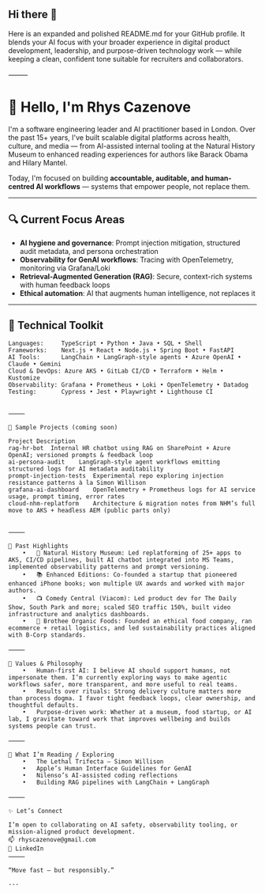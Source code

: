 ## Hi there 👋

<!--
**rhyscazenove/Rhyscazenove** is a ✨ _special_ ✨ repository because its `README.md` (this file) appears on your GitHub profile.

Here are some ideas to get you started:

- 🔭 I’m currently working on ...
- 🌱 I’m currently learning ...
- 👯 I’m looking to collaborate on ...
- 🤔 I’m looking for help with ...
- 💬 Ask me about ...
- 📫 How to reach me: ...
- 😄 Pronouns: ...
- ⚡ Fun fact: ...
-->

Here is an expanded and polished README.md for your GitHub profile. It blends your AI focus with your broader experience in digital product development, leadership, and purpose-driven technology work — while keeping a clean, confident tone suitable for recruiters and collaborators.

⸻


# 👋 Hello, I'm Rhys Cazenove

I'm a software engineering leader and AI practitioner based in London. Over the past 15+ years, I've built scalable digital platforms across health, culture, and media — from AI-assisted internal tooling at the Natural History Museum to enhanced reading experiences for authors like Barack Obama and Hilary Mantel.

Today, I'm focused on building **accountable, auditable, and human-centred AI workflows** — systems that empower people, not replace them.

---

## 🔍 Current Focus Areas

- **AI hygiene and governance**: Prompt injection mitigation, structured audit metadata, and persona orchestration
- **Observability for GenAI workflows**: Tracing with OpenTelemetry, monitoring via Grafana/Loki
- **Retrieval-Augmented Generation (RAG)**: Secure, context-rich systems with human feedback loops
- **Ethical automation**: AI that augments human intelligence, not replaces it

---

## 🧰 Technical Toolkit

```text
Languages:     TypeScript • Python • Java • SQL • Shell
Frameworks:    Next.js • React • Node.js • Spring Boot • FastAPI
AI Tools:      LangChain • LangGraph-style agents • Azure OpenAI • Claude • Gemini
Cloud & DevOps: Azure AKS • GitLab CI/CD • Terraform • Helm • Kustomize
Observability: Grafana • Prometheus • Loki • OpenTelemetry • Datadog
Testing:       Cypress • Jest • Playwright • Lighthouse CI


⸻

🔧 Sample Projects (coming soon)

Project	Description
rag-hr-bot	Internal HR chatbot using RAG on SharePoint + Azure OpenAI; versioned prompts & feedback loop
ai-persona-audit	LangGraph-style agent workflows emitting structured logs for AI metadata auditability
prompt-injection-tests	Experimental repo exploring injection resistance patterns à la Simon Willison
grafana-ai-dashboard	OpenTelemetry + Prometheus logs for AI service usage, prompt timing, error rates
cloud-nhm-replatform	Architecture & migration notes from NHM’s full move to AKS + headless AEM (public parts only)


⸻

🧠 Past Highlights
	•	🦕 Natural History Museum: Led replatforming of 25+ apps to AKS, CI/CD pipelines, built AI chatbot integrated into MS Teams, implemented observability patterns and prompt versioning.
	•	📚 Enhanced Editions: Co-founded a startup that pioneered enhanced iPhone books; won multiple UX awards and worked with major authors.
	•	📺 Comedy Central (Viacom): Led product dev for The Daily Show, South Park and more; scaled SEO traffic 150%, built video infrastructure and analytics dashboards.
	•	🥣 Brothee Organic Foods: Founded an ethical food company, ran ecommerce + retail logistics, and led sustainability practices aligned with B-Corp standards.

⸻

💬 Values & Philosophy
	•	Human-first AI: I believe AI should support humans, not impersonate them. I’m currently exploring ways to make agentic workflows safer, more transparent, and more useful to real teams.
	•	Results over rituals: Strong delivery culture matters more than process dogma. I favor tight feedback loops, clear ownership, and thoughtful defaults.
	•	Purpose-driven work: Whether at a museum, food startup, or AI lab, I gravitate toward work that improves wellbeing and builds systems people can trust.

⸻

📖 What I’m Reading / Exploring
	•	The Lethal Trifecta – Simon Willison
	•	Apple’s Human Interface Guidelines for GenAI
	•	Nilenso’s AI-assisted coding reflections
	•	Building RAG pipelines with LangChain + LangGraph

⸻

✨ Let’s Connect

I’m open to collaborating on AI safety, observability tooling, or mission-aligned product development.
📫 rhyscazenove@gmail.com
🔗 LinkedIn
⸻

“Move fast — but responsibly.”

---
